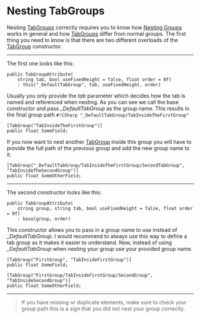 # Nesting  TabGroups

Nesting [TabGroups] correctly requires you to know how [Nesting Groups] works in general and how [TabGroups] differ from normal groups. The first thing you need to know is that there are two different overloads of the [TabGroup] constructor. 

---

The first one looks like this:

```CSharp
public TabGroupAttribute(
	string tab, bool useFixedHeight = false, float order = 0f)
   	: this("_DefaultTabGroup", tab, useFixedHeight, order)
```

Usually you only provide the *tab* parameter which decides how the tab is named and referenced when nesting. As you can see we call the base constructor and pass *_DefaultTabGroup* as the group name. This results in the final group path `#!CSharp "_DefaultTabGroup/TabInsideTheFirstGroup"`

```CSharp
[TabGroup("TabInsideTheFirstGroup")]
public float SomeField;
```

If you now want to nest another [TabGroup] inside this group you will have to provide the full path of the previous group and add the new group name to it.

```CSharp
[TabGroup("_DefaultTabGroup/TabInsideTheFirstGroup/SecondTabGroup", "TabInsideTheSecondGroup")]
public float SomeOtherField;
```

---

The second constructor looks like this:

```CSharp
public TabGroupAttribute(
	string group, string tab, bool useFixedHeight = false, float order = 0f)
	: base(group, order)
```

This constructor allows you to pass in a group name to use instead of *_DefaultTabGroup*. I would recommend to always use this way to define a tab group as it makes it easier to understand. Now, instead of using *_DefaultTabGroup* when nesting your group use your provided group name.

```CSharp
[TabGroup("FirstGroup", "TabInsideFirstGroup")]
public float SomeField;

[TabGroup("FirstGroup/TabInsideFirstGroup/SecondGroup", "TabInsideSecondGroup")]
public float SomeOtherField;
```

---

> If you have missing or duplicate elements, make sure to check your group path this is a sign that you did not nest your group correctly.










[Nesting Groups]: nesting-groups.md
[TabGroup]: https://www.odininspector.com/attributes/tab-group-attribute
[TabGroups]: https://www.odininspector.com/attributes/tab-group-attribute
